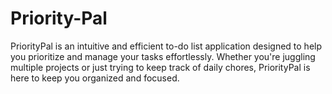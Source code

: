 # Priority-Pal
PriorityPal is an intuitive and efficient to-do list application designed to help you prioritize and manage your tasks effortlessly. Whether you're juggling multiple projects or just trying to keep track of daily chores, PriorityPal is here to keep you organized and focused.
